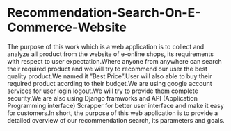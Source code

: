 # Recommendation-Search-On-E-Commerce-Website
The purpose of this work which is a web application is to collect and analyze all product from the website of e-online shops, its requirements with respect to user expectation.Where anyone from anywhere can search their required product and we will try to recommend our user the best quality product.We named it ”Best Price”.User will also able to buy their required product acording to their budget.We are using google account services for user login logout.We will try to provide them complete security.We are also using Django framworks and API (Application Programming interface) Scrapper for better user interface and make it easy for customers.In short, the purpose of this web application is to provide a detailed overview of our recommendation search, its parameters and goals.
